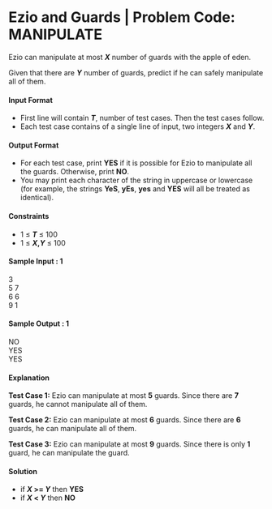 # Ezio and Guards | Problem Code: MANIPULATE

Ezio can manipulate at most **_X_** number of guards with the apple of eden.<br/>

Given that there are **_Y_** number of guards, predict if he can safely manipulate all of them.<br/>

#### Input Format<br/>
- First line will contain **_T_**, number of test cases. Then the test cases follow.<br/>
- Each test case contains of a single line of input, two integers **_X_** and **_Y_**.<br/>

#### Output Format<br/>
- For each test case, print **YES** if it is possible for Ezio to manipulate all the guards. Otherwise, print **NO**.<br/>
- You may print each character of the string in uppercase or lowercase (for example, the strings **YeS**, **yEs**, **yes** and **YES** will all be treated as identical).<br/>

#### Constraints<br/>
- 1 ≤ **_T_** ≤ 100
- 1 ≤ **_X_,_Y_** ≤ 100<br/>

#### Sample Input : 1<br/>
3<br/>
5 7<br/>
6 6<br/>
9 1<br/>

#### Sample Output : 1<br/>
NO<br/>
YES<br/>
YES<br/>

#### Explanation<br/>
**Test Case 1:** Ezio can manipulate at most **5** guards. Since there are **7** guards, he cannot manipulate all of them.

**Test Case 2:** Ezio can manipulate at most **6** guards. Since there are **6** guards, he can manipulate all of them.

**Test Case 3:** Ezio can manipulate at most **9** guards. Since there is only **1** guard, he can manipulate the guard.

#### Solution<br/>
- if **_X_ >= _Y_** then **YES** <br/>
- if **_X_ < _Y_** then **NO** <br/>
<br/>
